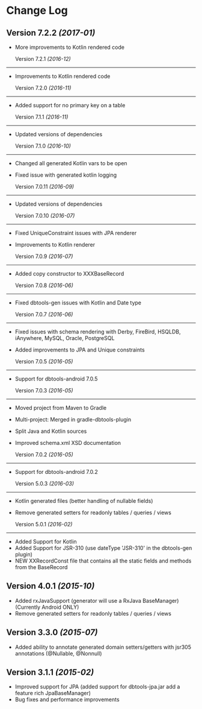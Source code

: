 Change Log
==========

  Version 7.2.2 *(2017-01)*
---------------------------
* More improvements to Kotlin rendered code

  Version 7.2.1 *(2016-12)*
---------------------------
* Improvements to Kotlin rendered code

  Version 7.2.0 *(2016-11)*
---------------------------
* Added support for no primary key on a table

  Version 7.1.1 *(2016-11)*
---------------------------
* Updated versions of dependencies 

  Version 7.1.0 *(2016-10)*
---------------------------
* Changed all generated Kotlin vars to be open
* Fixed issue with generated kotlin logging

  Version 7.0.11 *(2016-09)*
----------------------------
* Updated versions of dependencies 

  Version 7.0.10 *(2016-07)*
----------------------------
* Fixed UniqueConstraint issues with JPA renderer
* Improvements to Kotlin renderer

  Version 7.0.9 *(2016-07)*
---------------------------
* Added copy constructor to XXXBaseRecord

  Version 7.0.8 *(2016-06)*
---------------------------
* Fixed dbtools-gen issues with Kotlin and Date type

  Version 7.0.7 *(2016-06)*
---------------------------
* Fixed issues with schema rendering with Derby, FireBird, HSQLDB, iAnywhere, MySQL, Oracle, PostgreSQL
* Added improvements to JPA and Unique constraints
 
  Version 7.0.5 *(2016-05)*
---------------------------
* Support for dbtools-android 7.0.5

  Version 7.0.3 *(2016-05)*
---------------------------
* Moved project from Maven to Gradle
* Multi-project: Merged in gradle-dbtools-plugin
* Split Java and Kotlin sources
* Improved schema.xml XSD documentation


  Version 7.0.2 *(2016-05)*
---------------------------
* Support for dbtools-android 7.0.2


  Version 5.0.3 *(2016-03)*
----------------------------

 * Kotlin generated files (better handling of nullable fields)
 * Remove generated setters for readonly tables / queries / views
 
   Version 5.0.1 *(2016-02)*
 ----------------------------
 * Added Support for Kotlin
 * Added Support for JSR-310 (use dateType 'JSR-310' in the dbtools-gen plugin)
 * NEW XXRecordConst file that contains all the static fields and methods from the BaseRecord
 
  Version 4.0.1 *(2015-10)*
----------------------------

 * Added rxJavaSupport (generator will use a RxJava BaseManager) (Currently Android ONLY)
 * Remove generated setters for readonly tables / queries / views


  Version 3.3.0 *(2015-07)*
----------------------------

 * Added ability to annotate generated domain setters/getters with jsr305 annotations (@Nullable, @Nonnull)
 

  Version 3.1.1 *(2015-02)*
----------------------------

 * Improved support for JPA (added support for dbtools-jpa.jar add a feature rich JpaBaseManager)
 * Bug fixes and performance improvements

